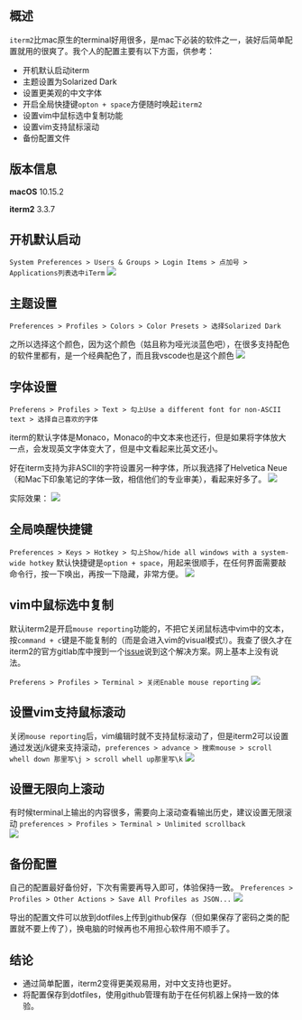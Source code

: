 [//title]:(简单配置让iterm2用得更爽)
[//englishTitle]:(awesome-iterm2-config)
[//category]:(mac,iterm2)
[//tags]:(mac,iterm2,dotfiles)
[//createTime]:(20200115)
[//lastUpdateTime]:(20200318)
## 概述
`iterm2`比mac原生的terminal好用很多，是mac下必装的软件之一，装好后简单配置就用的很爽了。我个人的配置主要有以下方面，供参考：

* 开机默认启动iterm
* 主题设置为Solarized Dark
* 设置更美观的中文字体
* 开启全局快捷键`opton + space`方便随时唤起`iterm2`
* 设置vim中鼠标选中复制功能
* 设置vim支持鼠标滚动
* 备份配置文件


## 版本信息
**macOS**
10.15.2

**iterm2**
3.3.7

## 开机默认启动
`System Preferences > Users & Groups > Login Items > 点加号 > Applications列表选中iTerm`
![](https://cdn.liushiming.cn/img/20200112193859.png)

## 主题设置
`Preferences > Profiles > Colors > Color Presets > 选择Solarized Dark`

之所以选择这个颜色，因为这个颜色（姑且称为哑光淡蓝色吧），在很多支持配色的软件里都有，是一个经典配色了，而且我vscode也是这个颜色
![](https://cdn.liushiming.cn/img/20200112190608.png)

## 字体设置
`Preferens > Profiles > Text > 勾上Use a different font for non-ASCII text > 选择自己喜欢的字体`

iterm的默认字体是Monaco，Monaco的中文本来也还行，但是如果将字体放大一点，会发现英文字体变大了，但是中文看起来比英文还小。

好在iterm支持为非ASCII的字符设置另一种字体，所以我选择了Helvetica Neue（和Mac下印象笔记的字体一致，相信他们的专业审美），看起来好多了。
![](https://cdn.liushiming.cn/img/20200112192650.png)

实际效果：
![](https://cdn.liushiming.cn/img/20200112195745.png)

## 全局唤醒快捷键
`Preferences > Keys > Hotkey > 勾上Show/hide all windows with a system-wide hotkey`
默认快捷键是`option + space`，用起来很顺手，在任何界面需要敲命令行，按一下唤出，再按一下隐藏，非常方便。
![](https://cdn.liushiming.cn/img/20200112193350.png)

## vim中鼠标选中复制
默认iterm2是开启`mouse reporting`功能的，不把它关闭鼠标选中vim中的文本，按`command + c`键是不能复制的（而是会进入vim的visual模式!）。我查了很久才在iterm2的官方gitlab库中搜到一个[issue](https://gitlab.com/gnachman/iterm2/issues/7799#)说到这个解决方案。网上基本上没有说法。

`Preferens > Profiles > Terminal > 关闭Enable mouse reporting`
![](https://cdn.liushiming.cn/img/20200112200627.png)

## 设置vim支持鼠标滚动
关闭`mouse reporting`后，vim编辑时就不支持鼠标滚动了，但是iterm2可以设置通过发送j/k键来支持滚动，`preferences > advance > 搜索mouse > scroll whell down 那里写\j > scroll whell up那里写\k`
![](https://cdn.liushiming.cn/img/iterm2scroll.jpg)

## 设置无限向上滚动
有时候terminal上输出的内容很多，需要向上滚动查看输出历史，建议设置无限滚动  `preferences > Profiles > Terminal > Unlimited scrollback`  
![](https://cdn.liushiming.cn/img/20200318174737.png)

## 备份配置
自己的配置最好备份好，下次有需要再导入即可，体验保持一致。
`Preferences > Profiles > Other Actions > Save All Profiles as JSON...`
![](https://cdn.liushiming.cn/img/20200112201400.png)

导出的配置文件可以放到dotfiles上传到github保存（但如果保存了密码之类的配置就不要上传了），换电脑的时候再也不用担心软件用不顺手了。

## 结论
* 通过简单配置，iterm2变得更美观易用，对中文支持也更好。
* 将配置保存到dotfiles，使用github管理有助于在任何机器上保持一致的体验。

